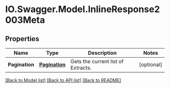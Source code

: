 # IO.Swagger.Model.InlineResponse2003Meta
## Properties

Name | Type | Description | Notes
------------ | ------------- | ------------- | -------------
**Pagination** | [**Pagination**](Pagination.md) | Gets the current list of Extracts. | [optional] 

[[Back to Model list]](../README.md#documentation-for-models) [[Back to API list]](../README.md#documentation-for-api-endpoints) [[Back to README]](../README.md)


